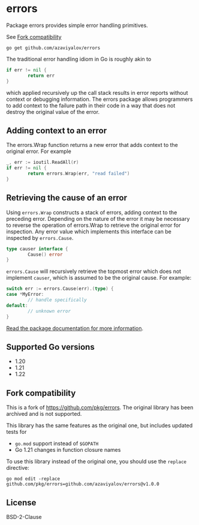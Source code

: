 # errors

Package errors provides simple error handling primitives.

See [Fork compatibility](#fork-compatibility)

`go get github.com/azaviyalov/errors`

The traditional error handling idiom in Go is roughly akin to
```go
if err != nil {
        return err
}
```
which applied recursively up the call stack results in error reports without context or debugging information. The errors package allows programmers to add context to the failure path in their code in a way that does not destroy the original value of the error.

## Adding context to an error

The errors.Wrap function returns a new error that adds context to the original error. For example
```go
_, err := ioutil.ReadAll(r)
if err != nil {
        return errors.Wrap(err, "read failed")
}
```
## Retrieving the cause of an error

Using `errors.Wrap` constructs a stack of errors, adding context to the preceding error. Depending on the nature of the error it may be necessary to reverse the operation of errors.Wrap to retrieve the original error for inspection. Any error value which implements this interface can be inspected by `errors.Cause`.
```go
type causer interface {
        Cause() error
}
```
`errors.Cause` will recursively retrieve the topmost error which does not implement `causer`, which is assumed to be the original cause. For example:
```go
switch err := errors.Cause(err).(type) {
case *MyError:
        // handle specifically
default:
        // unknown error
}
```

[Read the package documentation for more information](https://godoc.org/github.com/azaviyalov/errors).

## Supported Go versions

- 1.20
- 1.21
- 1.22

## Fork compatibility

This is a fork of https://github.com/pkg/errors. The original library has been archived and is not supported.

This library has the same features as the original one, but includes updated tests for

- `go.mod` support instead of `$GOPATH`
- Go 1.21 changes in function closure names

To use this library instead of the original one, you should use the `replace` directive:

```
go mod edit -replace github.com/pkg/errors=github.com/azaviyalov/errors@v1.0.0

```


## License

BSD-2-Clause
